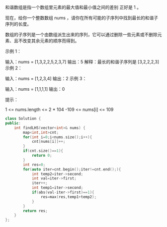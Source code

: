 和谐数组是指一个数组里元素的最大值和最小值之间的差别 正好是 1 。

现在，给你一个整数数组 nums ，请你在所有可能的子序列中找到最长的和谐子序列的长度。

数组的子序列是一个由数组派生出来的序列，它可以通过删除一些元素或不删除元素、且不改变其余元素的顺序而得到。

 

示例 1：

输入：nums = [1,3,2,2,5,2,3,7]
输出：5
解释：最长的和谐子序列是 [3,2,2,2,3]
示例 2：

输入：nums = [1,2,3,4]
输出：2
示例 3：

输入：nums = [1,1,1,1]
输出：0


提示：

1 <= nums.length <= 2 * 104
-109 <= nums[i] <= 109

```cpp
class Solution {
public:
    int findLHS(vector<int>& nums) {
        map<int,int>cnt;
        for(int i=0;i<nums.size();i++){
            cnt[nums[i]]++;
        }
        if(cnt.size()==1){
            return 0;
        }
        int res=0;
        for(auto iter=cnt.begin();iter!=cnt.end();){
            int temp2=iter->second;
            int val=iter->first;
            iter++;
            int temp1=iter->second;
            if(abs(val-iter->first)==1){
                res=max(res,temp1+temp2);
            }
        }
        return res;
    }
};
```

